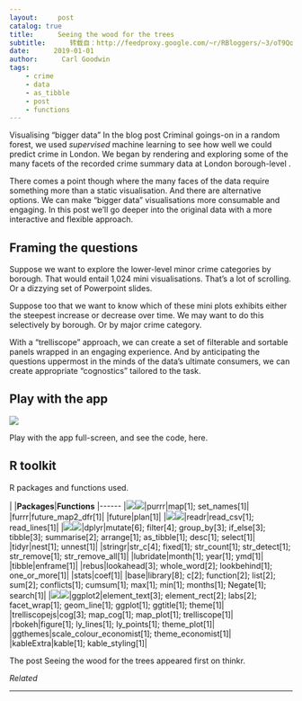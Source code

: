 ```yaml
---
layout:     post
catalog: true
title:      Seeing the wood for the trees
subtitle:      转载自：http://feedproxy.google.com/~r/RBloggers/~3/oT9QoC-AjNk/
date:      2019-01-01
author:      Carl Goodwin
tags:
    - crime
    - data
    - as_tibble
    - post
    - functions
---
```






Visualising “bigger data”
In the blog post Criminal goings-on in a random forest, we used *supervised* machine learning to see how well we could predict crime in London. We began by rendering and exploring some of the many facets of the recorded crime summary data at London borough-level .

There comes a point though where the many faces of the data require something more than a static visualisation. And there are alternative options. We can make “bigger data” visualisations more consumable and engaging. In this post we’ll go deeper into the original data with a more interactive and flexible approach.

## Framing the questions

Suppose we want to explore the lower-level minor crime categories by borough. That would entail 1,024 mini visualisations. That’s a lot of scrolling. Or a dizzying set of Powerpoint slides.

Suppose too that we want to know which of these mini plots exhibits either the steepest increase or decrease over time. We may want to do this selectively by borough. Or by major crime category.

With a “trelliscope” approach, we can create a set of filterable and sortable panels wrapped in an engaging experience. And by anticipating the questions uppermost in the minds of the data’s ultimate consumers, we can create appropriate “cognostics” tailored to the task.

## Play with the app

![](https://i2.wp.com/thinkr.biz/wp-content/uploads/2018/12/Screenshot-2019-01-01-at-11.04.46.png?w=450&ssl=1)


Play with the app full-screen, and see the code, here.

## R toolkit

R packages and functions used.

| |**Packages**|**Functions**
|------
|![](https://i1.wp.com/thinkr.biz/wp-content/uploads/2017/10/Program-e1509478672361.png?resize=100%2C100&ssl=1)![](https://i1.wp.com/thinkr.biz/wp-content/uploads/2017/10/Program-e1509478672361.png?resize=100%2C100&ssl=1)|purrr|map[1]; set_names[1]|
|furrr|future_map2_dfr[1]|
|future|plan[1]|
|![](https://i0.wp.com/thinkr.biz/wp-content/uploads/2017/10/Import-e1509478685299.png?resize=100%2C100&ssl=1)![](https://i0.wp.com/thinkr.biz/wp-content/uploads/2017/10/Import-e1509478685299.png?resize=100%2C100&ssl=1)|readr|read_csv[1]; read_lines[1]|
|![](https://i2.wp.com/thinkr.biz/wp-content/uploads/2017/10/Transform-e1509478657749.png?resize=100%2C100&ssl=1)![](https://i2.wp.com/thinkr.biz/wp-content/uploads/2017/10/Transform-e1509478657749.png?resize=100%2C100&ssl=1)|dplyr|mutate[6]; filter[4]; group_by[3]; if_else[3]; tibble[3]; summarise[2]; arrange[1]; as_tibble[1]; desc[1]; select[1]|
|tidyr|nest[1]; unnest[1]|
|stringr|str_c[4]; fixed[1]; str_count[1]; str_detect[1]; str_remove[1]; str_remove_all[1]|
|lubridate|month[1]; year[1]; ymd[1]|
|tibble|enframe[1]|
|rebus|lookahead[3]; whole_word[2]; lookbehind[1]; one_or_more[1]|
|stats|coef[1]|
|base|library[8]; c[2]; function[2]; list[2]; sum[2]; conflicts[1]; cumsum[1]; max[1]; min[1]; months[1]; Negate[1]; search[1]|
|![](https://i1.wp.com/thinkr.biz/wp-content/uploads/2017/10/Visualize-e1509478640644.png?resize=100%2C100&ssl=1)![](https://i1.wp.com/thinkr.biz/wp-content/uploads/2017/10/Visualize-e1509478640644.png?resize=100%2C100&ssl=1)|ggplot2|element_text[3]; element_rect[2]; labs[2]; facet_wrap[1]; geom_line[1]; ggplot[1]; ggtitle[1]; theme[1]|
|trelliscopejs|cog[3]; map_cog[1]; map_plot[1]; trelliscope[1]|
|rbokeh|figure[1]; ly_lines[1]; ly_points[1]; theme_plot[1]|
|ggthemes|scale_colour_economist[1]; theme_economist[1]|
|kableExtra|kable[1]; kable_styling[1]|



The post Seeing the wood for the trees appeared first on thinkr.


*Related*








---
